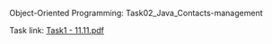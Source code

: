 Object-Oriented Programming: 
Task02_Java_Contacts-management

Task link: 
[Task1 - 11.11.pdf](https://github.com/IK479/-Task02_-Java-Contacts-management/files/7715184/Task1.-.11.11.pdf)
